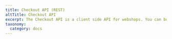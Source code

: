 ```yaml
---
title: Checkout API (REST)
altTitle: Checkout API
excerpt: The Checkout API is a client side API for webshops. You can build a webshop using only HTML and JavaScript using this API.API
taxonomy:
  category: docs
---
```


